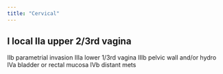 ```yaml
---
title: "Cervical"
---
```

I local
IIa upper 2/3rd vagina
----------------------------------------------
IIb parametrial invasion
IIIa lower 1/3rd vagina
IIIb pelvic wall and/or hydro
IVa bladder or rectal mucosa
IVb distant mets

